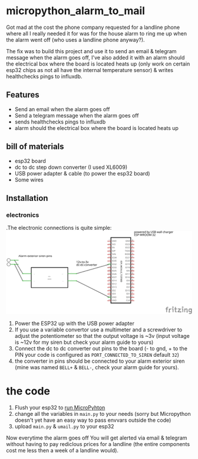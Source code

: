 # micropython_alarm_to_mail

Got mad at the cost the phone company requested for a landline phone where all I really needed it for was for the house alarm to ring me up when the alarm went off (who uses a landline phone anyway?).

The fix was to build this project and use it to send an email & telegram message when the alarm goes off, I've also added it with an alarm should the electrical box where the board is located heats up (only work on certain esp32 chips as not all have the internal temperature sensor) & writes healthchecks pings to influxdb.

## Features

* Send an email when the alarm goes off
* Send a telegram message when the alarm goes off
* sends healthchecks pings to influxdb
* alarm should the electrical box where the board is located heats up

## bill of materials

* esp32 board
* dc to dc step down converter (I used XL6009)
* USB power adapter & cable (to power the esp32 board)
* Some wires

## Installation

### electronics
.The electronic connections is quite simple:
![Wiring_diagram](electronics/diagram.jpg?raw=true)

1. Power the ESP32 up with the USB power adapter 
2. If you use a variable convertor use a multimeter and a screwdriver to adjust the potentiometer so that the output voltage is ~3v (input voltage is ~12v for my siren but check your alarm guide to yours)
3. Connect the dc to dc converter out pins to the board (- to gnd, + to the PIN your code is configured as `PORT_CONNECTED_TO_SIREN` default `32`)
4. the converter in pins should be connected to your alarm exterior siren (mine was named `BELL+` & `BELL-`, check your alarm guide for yours).

# the code
1. Flush your esp32 to [run MicroPyhton](https://docs.micropython.org/en/latest/esp32/tutorial/intro.html)
2. change all the variables in `main.py` to your needs (sorry but Micropython doesn't yet have an easy way to pass envvars outside the code)
3. upload `main.py` & `umail.py` to your esp32

Now everytime the alarm goes off You will get alerted via email & telegram without having to pay rediclous prices for a landline (the entire components cost me less then a week of a landline would).